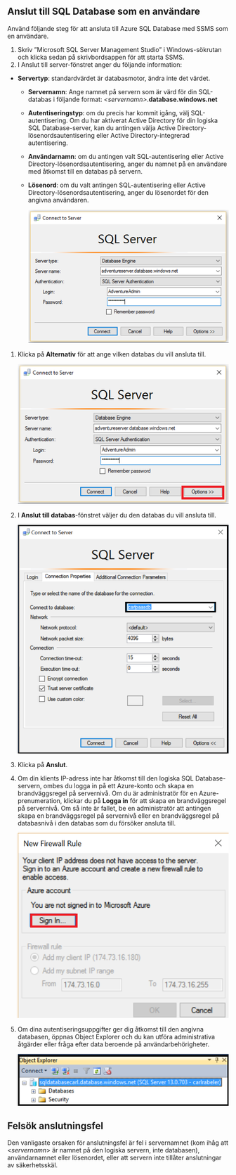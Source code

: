 ## <a name="connect-to-azure-sql-database-as-a-user"></a>Anslut till SQL Database som en användare
Använd följande steg för att ansluta till Azure SQL Database med SSMS som en användare.

1. Skriv ”Microsoft SQL Server Management Studio” i Windows-sökrutan och klicka sedan på skrivbordsappen för att starta SSMS.
2. I Anslut till server-fönstret anger du följande information:

* **Servertyp**: standardvärdet är databasmotor, ändra inte det värdet.
  
  * **Servernamn**: Ange namnet på servern som är värd för din SQL-databas i följande format: *&lt;servernamn>*.**database.windows.net**
  * **Autentiseringstyp**: om du precis har kommit igång, välj SQL-autentisering. Om du har aktiverat Active Directory för din logiska SQL Database-server, kan du antingen välja Active Directory-lösenordsautentisering eller Active Directory-integrerad autentisering.
  * **Användarnamn**: om du antingen valt SQL-autentisering eller Active Directory-lösenordsautentisering, anger du namnet på en användare med åtkomst till en databas på servern.
  * **Lösenord**: om du valt antingen SQL-autentisering eller Active Directory-lösenordsautentisering, anger du lösenordet för den angivna användaren.
    
       ![SQL Server Management Studio: Anslut till en SQL Database-server](./media/sql-database-sql-server-management-studio-connect-user/connect-user-1.png)

1. Klicka på **Alternativ** för att ange vilken databas du vill ansluta till.
   
      ![SQL Server Management Studio: Anslut till en SQL Database-server](./media/sql-database-sql-server-management-studio-connect-user/connect-user-2.png)
2. I **Anslut till databas**-fönstret väljer du den databas du vill ansluta till.
   
     ![SQL Server Management Studio: Anslut till en SQL Database-server](./media/sql-database-sql-server-management-studio-connect-user/connect-user-3.png)
3. Klicka på **Anslut**.
4. Om din klients IP-adress inte har åtkomst till den logiska SQL Database-servern, ombes du logga in på ett Azure-konto och skapa en brandväggsregel på servernivå. Om du är administratör för en Azure-prenumeration, klickar du på **Logga in** för att skapa en brandväggsregel på servernivå. Om så inte är fallet, be en administratör att antingen skapa en brandväggsregel på servernivå eller en brandväggsregel på databasnivå i den databas som du försöker ansluta till.
   
      ![SQL Server Management Studio: Anslut till en SQL Database-server](./media/sql-database-sql-server-management-studio-connect-user/connect-user-4.png)
5. Om dina autentiseringsuppgifter ger dig åtkomst till den angivna databasen, öppnas Object Explorer och du kan utföra administrativa åtgärder eller fråga efter data beroende på användarbehörigheter.
   
      ![SQL Server Management Studio: Anslut till en SQL Database-server](./media/sql-database-sql-server-management-studio-connect-user/connect-user-5.png)

## <a name="troubleshoot-connection-failures"></a>Felsök anslutningsfel
Den vanligaste orsaken för anslutningsfel är fel i servernamnet (kom ihåg att <*servernamn*> är namnet på den logiska servern, inte databasen), användarnamnet eller lösenordet, eller att servern inte tillåter anslutningar av säkerhetsskäl. 



<!--HONumber=Nov16_HO2-->


